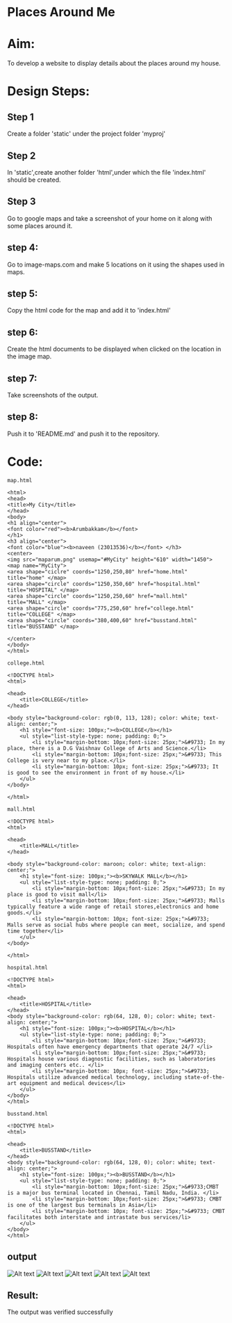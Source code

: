 # Places Around Me
# Aim:
To develop a website to display details about the places around my house.

# Design Steps:
## Step 1
Create a folder 'static' under the project folder 'myproj'

## Step 2
In 'static',create another folder 'html',under which the file 'index.html' should be created.

## Step 3
Go to google maps and take a screenshot of your home on it along with some places around it.

## step 4:
Go to image-maps.com and make 5 locations on it using the shapes used in maps.

## step 5:
Copy the html code for the map and add it to 'index.html'

## step 6:
Create the html documents to be displayed when clicked on the location in the image map.

## step 7:
Take screenshots of the output.

## step 8:
Push it to 'README.md' and push it to the repository.


# Code:
```
map.html

<html>
<head>
<title>My City</title>
</head>
<body>
<h1 align="center">
<font color="red"><b>Arumbakkam</b></font>
</h1>
<h3 align="center">
<font color="blue"><b>naveen (23013536)</b></font> </h3>
<center>
<img src="maparum.png" usemap="#MyCity" height="610" width="1450">
<map name="MyCity">
<area shape="ciclre" coords="1250,250,80" href="home.html" title="home" </map>
<area shape="circle" coords="1250,350,60" href="hospital.html" title="HOSPITAL" </map>
<area shape="circle" coords="1250,250,60" href="mall.html" title="MALL" </map>
<area shape="circle" coords="775,250,60" href="college.html" title="COLLEGE" </map>
<area shape="circle" coords="380,400,60" href="busstand.html" title="BUSSTAND" </map>

</center>
</body>
</html>

college.html

<!DOCTYPE html>
<html>

<head>
    <title>COLLEGE</title>
</head>

<body style="background-color: rgb(0, 113, 128); color: white; text-align: center;">
    <h1 style="font-size: 100px;"><b>COLLEGE</b></h1>
    <ul style="list-style-type: none; padding: 0;">
        <li style="margin-bottom: 10px;font-size: 25px;">&#9733; In my place, there is a D.G Vaishnav College of Arts and Science.</li>
        <li style="margin-bottom: 10px;font-size: 25px;">&#9733; This College is very near to my place.</li>
        <li style="margin-bottom: 10px; font-size: 25px;">&#9733; It is good to see the environment in front of my house.</li>
    </ul>
</body>

</html>

mall.html

<!DOCTYPE html>
<html>

<head>
    <title>MALL</title>
</head>

<body style="background-color: maroon; color: white; text-align: center;">
    <h1 style="font-size: 100px;"><b>SKYWALK MALL</b></h1>
    <ul style="list-style-type: none; padding: 0;">
        <li style="margin-bottom: 10px;font-size: 25px;">&#9733; In my place is good to visit mall</li>
        <li style="margin-bottom: 10px;font-size: 25px;">&#9733; Malls typically feature a wide range of retail stores,electronics and home goods.</li>
        <li style="margin-bottom: 10px; font-size: 25px;">&#9733; Malls serve as social hubs where people can meet, socialize, and spend time together</li>
    </ul>
</body>

</html>

hospital.html

<!DOCTYPE html>
<html>

<head>
    <title>HOSPITAL</title>
</head>
<body style="background-color: rgb(64, 128, 0); color: white; text-align: center;">
    <h1 style="font-size: 100px;"><b>HOSPITAL</b></h1>
    <ul style="list-style-type: none; padding: 0;">
        <li style="margin-bottom: 10px;font-size: 25px;">&#9733; Hospitals often have emergency departments that operate 24/7 </li>
        <li style="margin-bottom: 10px;font-size: 25px;">&#9733; Hospitals house various diagnostic facilities, such as laboratories and imaging centers etc.. </li>
        <li style="margin-bottom: 10px; font-size: 25px;">&#9733; Hospitals utilize advanced medical technology, including state-of-the-art equipment and medical devices</li>
    </ul>
</body>
</html>

busstand.html

<!DOCTYPE html>
<html>

<head>
    <title>BUSSTAND</title>
</head>
<body style="background-color: rgb(64, 128, 0); color: white; text-align: center;">
    <h1 style="font-size: 100px;"><b>BUSSTAND</b></h1>
    <ul style="list-style-type: none; padding: 0;">
        <li style="margin-bottom: 10px;font-size: 25px;">&#9733;CMBT is a major bus terminal located in Chennai, Tamil Nadu, India. </li>
        <li style="margin-bottom: 10px;font-size: 25px;">&#9733; CMBT is one of the largest bus terminals in Asia</li>
        <li style="margin-bottom: 10px; font-size: 25px;">&#9733; CMBT facilitates both interstate and intrastate bus services/li>
    </ul>
</body>
</html>
```

## output
![Alt text](1.png)
![Alt text](2.png)
![Alt text](3.png)
![Alt text](4.png)
![Alt text](5.png)



## Result:
The output was verified successfully